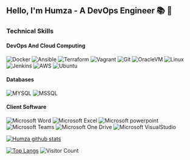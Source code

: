 ## Hello, I'm Humza - A DevOps Engineer :books: :dart:

### **Technical Skills**

#### DevOps And Cloud Computing
![Docker](https://img.shields.io/badge/-Docker-2496ED?style=flat&logo=Docker&logoColor=white)
![Ansible](https://img.shields.io/badge/-Ansible-EE0000?style=flat&logo=Ansible&logoColor=white)
![Terraform](https://img.shields.io/badge/-Terraform-623Ce4?style=flat&logo=Terraform&logoColor=white)
![Vagrant](https://img.shields.io/badge/-Vagrant-1563FF?style=flat&logo=Vagrant&logoColor=white)
![Git](https://img.shields.io/badge/-Git-F05032?style=flat&logo=Git&logoColor=white)
![OracleVM](https://img.shields.io/badge/-OracleVM-F80000?style=flat&logo=Oracle&logoColor=white)
![Linux](https://img.shields.io/badge/-Linux-FCC624?style=flat&logo=Linux&logoColor=black)
![Jenkins](https://img.shields.io/badge/-Jenkins-D24939?style=flat&logo=Jenkins&logoColor=white)
![AWS](https://img.shields.io/badge/-Amazon%20AWS-232F3E?style=flat&logo=Amazon%20AWS&logoColor=white)
![Ubuntu](https://img.shields.io/badge/-Ubuntu-E95420?style=flat&logo=Ubuntu&logoColor=white)

#### Databases
![MYSQL](https://img.shields.io/badge/-MySQL-4479A1?style=flat&logo=MySQL&logoColor=white)
![MSSQL](https://img.shields.io/badge/-MicrosoftSQLServer-CC2927?style=flat&logo=Microsoft%20SQL%20Server&logoColor=white)

#### Client Software
![Microsoft Word](https://img.shields.io/badge/-Microsoft%20Word-164ead?style=flat&logo=microsoft%20word)
![Microsoft Excel](https://img.shields.io/badge/-Microsoft%20Excel-026f39?style=flat&logo=microsoft%20excel)
![Microsoft powerpoint](https://img.shields.io/badge/-Microsoft%20PowerPoint-b9361a?style=flat&logo=microsoft%20powerpoint)
![Microsoft Teams](https://img.shields.io/badge/-Microsoft%20Teams-6264A7?style=flat&logo=Microsoft%20Teams&logoColor=white)
![Microsoft One Drive](https://img.shields.io/badge/-Microsoft%20OneDrive-0078D4?style=flat&logo=Microsoft%20OneDrive&logoColor=white)
![Microsoft VisualStudio](https://img.shields.io/badge/-Visual%20Studio-5C2D91?style=flat&logo=Visual%20Studio&logoColor=white)


[![Humza github stats](https://github-readme-stats.vercel.app/api?username=humza277)](https://github.com/humza277/github-readme-stats)

[![Top Langs](https://github-readme-stats.vercel.app/api/top-langs/?username=humza277)](https://github.com/humza277/github-readme-stats)
![Visitor Count](https://profile-counter.glitch.me/humza277/count.svg)
